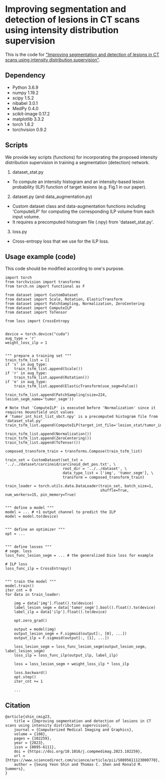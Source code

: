 # Improving segmentation and detection of lesions in CT scans using intensity distribution supervision

This is the code for ["Improving segmentation and detection of lesions in CT scans using intensity distribution supervision"](https://www.sciencedirect.com/science/article/abs/pii/S0895611123000770).

## Dependency
* Python 3.6.9
* numpy 1.19.2
* scipy 1.5.2
* nibabel 3.0.1
* MedPy 0.4.0
* scikit-image 0.17.2
* matplotlib 3.3.2
* torch 1.8.2
* torchvision 0.9.2

## Scripts
We provide key scripts (functions) for incorporating the proposed intensity distribution supervision in training a segmentation (detection) network.
1. dataset_stat.py
- To compute an intensity histogram and an intensity-based lesion probability (ILP) function of target lesions (e.g. Fig.1 in our paper).
2. dataset.py (and data_augmentation.py)
- Custom dataset class and data-augmentation functions including 'ComputeILP' for computing the corresponding ILP volume from each input volume.
- It requires a precomputed histogram file (.npy) from 'dataset_stat.py'.
3. loss.py
- Cross-entropy loss that we use for the ILP loss.

## Usage example (code)
This code should be modified according to one's purpose.
```
import torch
from torchvision import transforms
from torch.nn import functional as F
    
from dataset import CustomDataset
from dataset import Scale, Rotation, ElasticTransform
from dataset import PatchSampling, Normalization, ZeroCentering
from dataset import ComputeILP
from dataset import ToTensor

from loss import CrossEntropy 


device = torch.device("cuda")
aug_type = 'r'
weight_loss_ilp = 1


""" prepare a training set """
train_tsfm_list = []
if 's' in aug_type:
    train_tsfm_list.append(Scale())
if 'r' in aug_type:
    train_tsfm_list.append(Rotation())
if 'e' in aug_type:
    train_tsfm_list.append(ElasticTransform(use_segm=False))

train_tsfm_list.append(PatchSampling(size=224, lesion_segm_name='tumor_segm'))

# Note that 'ComputeILP' is executed before 'Normalization' since it requires Hounsfield unit values
# 'tumor_int_hist_list_sbct.npy' is a precomputed histogram file from 'dataset_stat.py'
train_tsfm_list.append(ComputeILP(target_int_file='lesion_stat/tumor_int_hist_list_sbct.npy'))  

train_tsfm_list.append(Normalization())
train_tsfm_list.append(ZeroCentering())
train_tsfm_list.append(ToTensor())

composed_transform_train = transforms.Compose(train_tsfm_list)

train_set = CustomDataset(set_txt = '../../dataset/carcinoid/carcinoid_det_pos.txt', \
                          root_dir = '../../dataset', \
                          data_type_list = ['img', 'tumor_segm'], \
                          transform = composed_transform_train)

train_loader = torch.utils.data.DataLoader(train_set, batch_size=1,
                                           shuffle=True, num_workers=15, pin_memory=True)


""" define a model """
model = ... # +1 output channel to predict the ILP
model = model.to(device)  


""" define an optimizer """
opt = ...


""" define losses """
# segm. loss
loss_func_lesion_segm = ... # the generalized Dice loss for example 

# ILP loss
loss_func_ilp = CrossEntropy()
    
    
""" train the model """
model.train()
iter_cnt = 0
for data in train_loader:
        
    img = data['img'].float().to(device)
    label_lesion_segm = data['tumor_segm'].bool().float().to(device)
    label_ilp = data['ilp'].float().to(device)

    opt.zero_grad()
    
    output = model(img)
    output_lesion_segm = F.sigmoid(output[:, [0], ...])
    output_ilp = F.sigmoid(output[:, [1], ...])

    loss_lesion_segm = loss_func_lesion_segm(output_lesion_segm, label_lesion_segm)
    loss_ilp = loss_func_ilp(output_ilp, label_ilp)

    loss = loss_lesion_segm + weight_loss_ilp * loss_ilp

    loss.backward()
    opt.step() 
    iter_cnt += 1
    
    ...
```

## Citation
```
@article{shin_cmig23,
    title = {Improving segmentation and detection of lesions in CT scans using intensity distribution supervision},
    journal = {Computerized Medical Imaging and Graphics},
    volume = {108},
    pages = {102259},
    year = {2023},
    issn = {0895-6111},
    doi = {https://doi.org/10.1016/j.compmedimag.2023.102259},
    url = {https://www.sciencedirect.com/science/article/pii/S0895611123000770},
    author = {Seung Yeon Shin and Thomas C. Shen and Ronald M. Summers},
}
```
